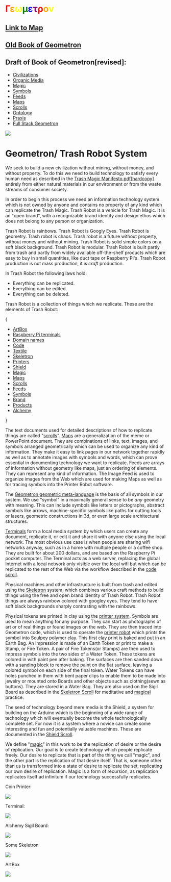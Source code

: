 # <span style = "color:red">Γ</span><span style = "color:orange">ε</span><span style = "color:yellow">ω</span><span style = "color:green">μ</span><span style = "color:blue">ε</span><span style = "color:purple">τ</span><span style = "color:red">ρ</span><span style = "color:orange">ο</span><span style = "color:yellow">ν</span>

## [Link to Map](maps/home)

## [Old Book of Geometron](https://lafelabs.github.io/book_of_geometron.html)

## Draft of Book of Geometron[revised]:

 - [Civilizations](scrolls/civilizations.md)
 - [Organic Media](scrolls/organicmedia.md)
 - [Magic](scrolls/magic.md)
 - [Symbols](scrolls/symbols.md)
 - [Feeds](scrolls/feeds.md)
 - [Maps](scrolls/maps.md)
 - [Scrolls](scrolls/scrolls.md)
 - [Ontology](scrolls/ontology.md)
 - [Praxis](scrolls/praxis.md)
 - [Full Stack Geometron](scrolls/fullstack.md)


![](https://i.imgur.com/niV3C7n.jpg)

# Geometron/ Trash Robot System

We seek to build a new civilization without mining, without money, and without property.  To do this we need to build technology to satisfy every human need as described in the [Trash Magic Manifesto.pdf](https://lafelabs.github.io/Trash_Magic_Manifesto.pdf)[[hardcopy](https://www.lulu.com/en/us/shop/lafe-spietz/trash-magic-manifesto-and-action-coloring-book-revision-1/paperback/product-1km4deev.html)] entirely from either natural materials in our environment or from the waste streams of consumer society.

In order to begin this process we need an information technology system which is not owned by anyone and contains no property of any kind which can replicate the Trash Magic.  Trash Robot is a vehicle for Trash Magic. It is an "open brand", with a recognizable brand identity and design ethos which does not belong to any person or organization. 

Trash Robot is rainbows. Trash Robot is Googly Eyes. Trash Robot is geometry.  Trash robot is chaos.  Trash robot is a future without property, without money and without mining. Trash Robot is solid simple colors on a soft black background. Trash Robot is modular. Trash Robot is built partly from trash and partly from widely available off-the-shelf products which are easy to buy in small quantities, like duct tape or Raspberry Pi's.  Trash Robot production is not mass production, it is *craft* production.  

In Trash Robot the following laws hold:

- Everything can be replicated. 
- Everything can be edited.  
- Everything can be deleted. 

Trash Robot is a collection of things which we replicate. These are the elements of Trash Robot:

{

- [ArtBox](scrolls/box.md)
- [Raspberry Pi terminals](scrolls/terminal.md)
- [Domain names](scrolls/domains.md)
- [Code](scrolls/code.md)
- [Textile](scrolls/textile.md)
- [Skeletron](scrolls/skeletron.md)
- [Printers](scrolls/printer.md)
- [Shield](scrolls/shield.md)
- [Magic](scrolls/magic.md)
- [Maps](scrolls/maps.md)
- [Scrolls](scrolls/scrolls.md)
- [Feeds](scrolls/feeds.md)
- [Symbols](scrolls/geometron.md)
- [Brand](scrolls/brand.md)
- [Products](scrolls/products.md)
- [Alchemy](scrolls/alchemy.md)

}

The text documents used for detailed descriptions of how to replicate things are called "[scrolls](scrolls/scrolls.md)".  [Maps](scrolls/maps.md) are a generalization of the meme or PowerPoint document.  They are combinations of links, text, images, and symbols arranged geometrically which can be used to organize any kind of information. They make it easy to link pages in our network together rapidly as well as to annotate images with symbols and words, which can prove essential in documenting technology we want to replicate.  Feeds are arrays of information without geometry like maps, just an ordering of elements.  They can represent any kind of information. The Image Feed is used to organize images from the Web which are used for making Maps as well as for tracing symbols into the Printer Robot software.

The [Geometron geometric meta-language](scrolls/geometron.md) is the basis of all symbols in our system. We use "symbol" in a maximally general sense to be *any* geometry with meaning.  This can include symbols like letters or pictographs, abstract symbols like arrows, machine-specific symbols like paths for cutting tools or lasers, geometric constructions in 3d, or even large scale architectural structures.  

[Terminals](scrolls/terminal.md) form a local media system by which users can create any document, replicate it, or edit it and share it with anyone else using the local network.  The most obvious use case is when people are sharing wifi networks anyway, such as in a home with multiple people or a coffee shop.  They are built for about 200 dollars, and are based on the Raspberry Pi pocket computer.  The Terminal acts as a web server, replacing the global Internet with a local network only visible over the local wifi but which can be replicated to the rest of the Web via the workflow described in the [code scroll](scrolls/code.md).

Physical machines and other infrastructure is built from trash and edited using the [Skeletron](scrolls/skeletron.md) system, which combines various craft methods to build things using the free and open brand identity of Trash Robot.  Trash Robot things are always rainbow colored with googley eyes.  They tend to have soft black backgrounds sharply contrasting with the rainbows.

Physical tokens are printed in clay using the [printer system](scrolls/printer.md).  Symbols are used to mean anything for any purpose. They can start as photographs of art or of real things or found images on the web.  They are then traced into Geometron code, which is used to operate the [printer robot](maps/printer) which prints the symbol into Sculpey polymer clay.  This first clay print is baked and put in an Earth Bag.  An impression is made of an Earth Token  or print to make a Stamp, or Fire Token.  A pair of Fire Tokens(or Stamps) are then used to impress symbols into the two sides of a Water Token.  These tokens are colored in with paint pen after baking.  The surfaces are then sanded down with a sanding block to remove the paint on the flat surface, leaving a colored symbol on each side of the final token.  Water Tokens can have holes punched in them with bent paper clips to enable them to be made into jewelry or mounted onto Boards and other objects such as clothing(sewn as buttons).  They are stored in a Water Bag.  They are also used on the Sigil Board as described in the [Skeletron Scroll](scrolls/skeletron.md) for meditative and [magical](scrolls/magic.md) practice.

The seed of technology beyond mere media is the Shield, a system for building on the Arduino which is the beginning of a wide range of technology which will eventually become the whole technologically complete set. For now it is a system where a novice can create some interesting and fun and potentially valuable machines.  These are documented in the [Shield Scroll](scrolls/shield.md).

We define "[magic](scrolls/magic.md)" in this work to be the replication of desire or the desire of replication. Our goal is to create technology which people replicate freely.  Our desire to replicate that is part of the thing we call "magic", and the other part is the replication of that desire itself. That is, someone other than us is transformed into a state of desire to replicate the set, replicating our own desire of replication. Magic is a form of recursion, as replication replicates itself ad infinitum if our technology successfully replicates.


Coin Printer:

![](https://i.imgur.com/tz8x0hY.jpg)

Terminal:

![](https://i.imgur.com/53xD1Yv.jpg)

Alchemy Sigil Board:

![](https://i.imgur.com/Se6eZr0.jpg)

Some Skeletron 

![](https://i.imgur.com/Qg40z9U.png)

ArtBox

![](https://i.imgur.com/qHFkNbg.jpg)

